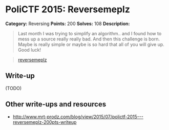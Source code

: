 # PoliCTF 2015: Reversemeplz

**Category:** Reversing
**Points:** 200
**Solves:** 108
**Description:**

> Last month I was trying to simplify an algorithm.. and I found how to mess up a source really really bad. And then this challenge is born. Maybe is really simple or maybe is so hard that all of you will give up. Good luck!

> [reversemeplz](reversemeplz_a61ca13e65f1e121e59e4de4b5411472.tar.gz)

## Write-up

(TODO)

## Other write-ups and resources

* <http://www.mrt-prodz.com/blog/view/2015/07/polictf-2015---reversemeplz-200pts-writeup>
